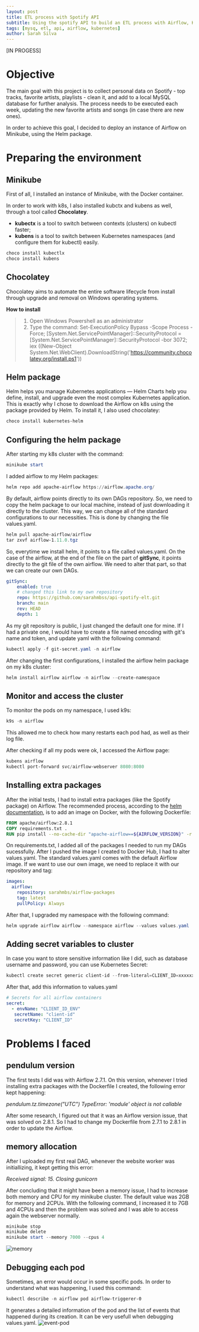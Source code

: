 ```yaml
---
layout: post
title: ETL process with Spotify API
subtitle: Using the spotify API to build an ETL process with Airflow, Kubernetes and MySQL
tags: [mysq, etl, api, airflow, kubernetes]
author: Sarah Silva
--- 
```


[IN PROGESS]

# Objective

The main goal with this project is to collect personal data on Spotify - top tracks, favorite artists, playlists - clean it, and add to a local MySQL database for further analysis. The process needs to be executed each week, updating the new favorite artists and songs (in case there are new ones).

In order to achieve this goal, I decided to deploy an instance of Airflow on Minikube, using the Helm package.

# Preparing the environment 

## Minikube
First of all, I installed an instance of Minikube, with the Docker container.

In order to work with k8s, I also installed kubctx and kubens as well, through a tool called **Chocolatey**.
- **kubectx** is a tool to switch between contexts (clusters) on kubectl faster;
- **kubens** is a tool to switch between Kubernetes namespaces (and configure them for kubectl) easily.

```powershell
choco install kubectlx
choco install kubens
```

## Chocolatey
Chocolatey aims to automate the entire software lifecycle from install through upgrade and removal on Windows operating systems.

**How to install**
> 1. Open Windows Powershell as an administrator
> 2. Type the command: Set-ExecutionPolicy Bypass -Scope Process -Force; [System.Net.ServicePointManager]::SecurityProtocol = [System.Net.ServicePointManager]::SecurityProtocol -bor 3072; iex ((New-Object System.Net.WebClient).DownloadString('https://community.chocolatey.org/install.ps1'))

## Helm package

Helm helps you manage Kubernetes applications — Helm Charts help you define, install, and upgrade even the most complex Kubernetes application. This is exactly why I chose to download the Airflow on k8s using the package provided by Helm. To install it, I also used chocolatey:

```powershell
choco install kubernetes-helm
```

## Configuring the helm package

After starting my k8s cluster with the command:

```powershell
minikube start
```
I added airflow to my Helm packages:

```powershell
helm repo add apache-airflow https://airflow.apache.org/
```

By default, airflow points directly to its own DAGs repository. So, we need to copy the helm package to our local machine, instead of just downloading it directly to the cluster. This way, we can change all of the standard configurations to our necessities. This is done by changing the file values.yaml.

```powershell
helm pull apache-airflow/airflow
tar zxvf airflow-1.11.0.tgz
```

So, everytime we install helm, it points to a file called values.yaml. On the case of the airflow, at the end of the file on the part of **gitSync**, it points directly to the git file of the own airflow. We need to alter that part, so that we can create our own DAGs.

```yaml
gitSync:
    enabled: true
    # changed this link to my own repository
    repo: https://github.com/sarahmbss/api-spotify-elt.git
    branch: main
    rev: HEAD
    depth: 1
```

As my git repository is public, I just changed the default one for mine. If I had a private one, I would have to create a file named encoding with git's name and token, and update yaml with the following command:

```powershell
kubectl apply -f git-secret.yaml -n airflow
```

After changing the first configurations, I installed the airflow helm package on my k8s cluster:

```powershell
helm install airflow airflow -n airflow --create-namespace
```

## Monitor and access the cluster

To monitor the pods on my namespace, I used k9s:

```powershell
k9s -n airflow
```

This allowed me to check how many restarts each pod had, as well as their log file.

After checking if all my pods were ok, I accessed the Airflow page:

```powershell
kubens airflow
kubectl port-forward svc/airflow-webserver 8080:8080
```

## Installing extra packages

After the initial tests, I had to install extra packages (like the Spotify package) on Airflow. The recommended process, according to the [helm documentation](https://airflow.apache.org/docs/docker-stack/build.html), is to add an image on Docker, with the following Dockerfile:

```Dockerfile
FROM apache/airflow:2.8.1
COPY requirements.txt .
RUN pip install --no-cache-dir "apache-airflow==${AIRFLOW_VERSION}" -r requirements.txt
```

On requirements.txt, I added all of the packages I needed to run my DAGs sucessfully. After I pushed the image I created to Docker Hub, I had to alter values.yaml. The standard values.yaml comes with the default Airflow image. If we want to use our own image, we need to replace it with our repository and tag:

```yaml
images:
  airflow:
    repository: sarahmbs/airflow-packages
    tag: latest
    pullPolicy: Always
```

After that, I upgraded my namespace with the following command:

```powershell
helm upgrade airflow airflow --namespace airflow --values values.yaml
```

## Adding secret variables to cluster

In case you want to store sensitive information like I did, such as database username and password, you can use Kubernetes Secret:

```powershell
kubectl create secret generic client-id --from-literal=CLIENT_ID=xxxxxx -namespace airflow
```

After that, add this information to values.yaml

```yaml
# Secrets for all airflow containers
secret: 
  - envName: "CLIENT_ID_ENV"
   secretName: "client-id"
   secretKey: "CLIENT_ID"
```

# Problems I faced

## pendulum version

The first tests I did was with Airflow 2.7.1. On this version, whenever I tried installing extra packages with the Dockerfile I created, the following error kept happening:

*pendulum.tz.timezone("UTC") TypeError: 'module' object is not callable*

After some research, I figured out that it was an Airflow version issue, that was solved on 2.8.1. So I had to change my Dockerfile from 2.7.1 to 2.8.1 in order to update the Airflow.

## memory allocation

After I uploaded my first real DAG, whenever the website worker was initiallizing, it kept getting this error:

*Received signal: 15. Closing gunicorn*

After concluding that it might have been a memory issue, I had to increase both memory and CPU for my minikube cluster. The default value was 2GB for memory and 2CPUs. With the following command, I increased it to 7GB and 4CPUs and then the problem was solved and I was able to access again the webserver normally.

```powershell
minikube stop
minikube delete
minikube start --memory 7000 --cpus 4
```

![memory](../img/memory-cpu-issue.png)

## Debugging each pod

Sometimes, an error would occur in some specific pods. In order to understand what was happening, I used this command:

```powershell
kubectl describe -n airflow pod airflow-triggerer-0
```

It generates a detailed information of the pod and the list of events that happened during its creation. It can be very usefull when debugging values.yaml.
![event-pod](../img/events-pod.png)
